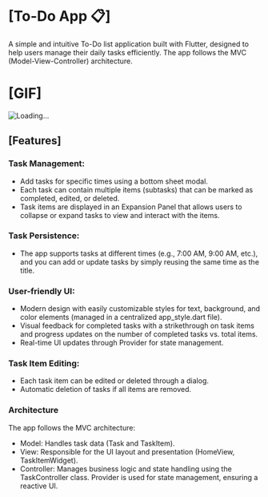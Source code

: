 # [To-Do App 📋]
A simple and intuitive To-Do list application built with Flutter, designed to help users manage their daily tasks efficiently. The app follows the MVC (Model-View-Controller) architecture.

# [GIF]
![Loading...](Gif/Gif.gif)

## [Features]
### Task Management:
- Add tasks for specific times using a bottom sheet modal.
- Each task can contain multiple items (subtasks) that can be marked as completed, edited, or deleted.
- Task items are displayed in an Expansion Panel that allows users to collapse or expand tasks to view and interact with the items.

### Task Persistence:
- The app supports tasks at different times (e.g., 7:00 AM, 9:00 AM, etc.), and you can add or update tasks by simply reusing the same time as the title.

### User-friendly UI:
- Modern design with easily customizable styles for text, background, and color elements (managed in a centralized app_style.dart file).
- Visual feedback for completed tasks with a strikethrough on task items and progress updates on the number of completed tasks vs. total items.
- Real-time UI updates through Provider for state management.

### Task Item Editing:
- Each task item can be edited or deleted through a dialog.
- Automatic deletion of tasks if all items are removed.

### Architecture
The app follows the MVC architecture:
- Model: Handles task data (Task and TaskItem).
- View: Responsible for the UI layout and presentation (HomeView, TaskItemWidget).
- Controller: Manages business logic and state handling using the TaskController class. Provider is used for state management, ensuring a reactive UI.
